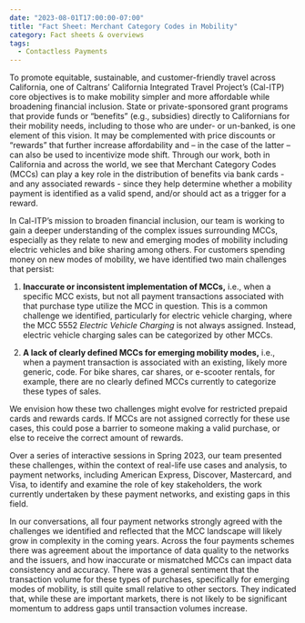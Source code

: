 ```yaml
---
date: "2023-08-01T17:00:00-07:00"
title: "Fact Sheet: Merchant Category Codes in Mobility"
category: Fact sheets & overviews
tags:
  - Contactless Payments
---
```


To promote equitable, sustainable, and customer-friendly travel across California, one of Caltrans’ California Integrated Travel Project’s (Cal-ITP) core objectives is to make mobility simpler and more affordable while broadening financial inclusion. State or private-sponsored grant programs that provide funds or “benefits” (e.g., subsidies) directly to Californians for their mobility needs, including to those who are under- or un-banked, is one element of this vision. It may be complemented with price discounts or “rewards” that further increase affordability and – in the case of the latter – can also be used to incentivize mode shift. Through our work, both in California and across the world, we see that Merchant Category Codes (MCCs) can play a key role in the distribution of benefits via bank cards - and any associated rewards - since they help determine whether a mobility payment is identified as a valid spend, and/or should act as a trigger for a reward.

In Cal-ITP’s mission to broaden financial inclusion, our team is working to gain a deeper understanding of the complex issues surrounding MCCs, especially as they relate to new and emerging modes of mobility including electric vehicles and bike sharing among others. For customers spending money on new modes of mobility, we have identified two main challenges that persist:

1. **Inaccurate or inconsistent implementation of MCCs,** i.e., when a specific MCC exists, but not all
   payment transactions associated with that purchase type utilize the MCC in question. This is a common
   challenge we identified, particularly for electric vehicle charging, where the MCC 5552 _Electric Vehicle
   Charging_ is not always assigned. Instead, electric vehicle charging sales can be categorized by other MCCs.

1. **A lack of clearly defined MCCs for emerging mobility modes,** i.e., when a payment transaction is
   associated with an existing, likely more generic, code. For bike shares, car shares, or e-scooter rentals, for
   example, there are no clearly defined MCCs currently to categorize these types of sales.

We envision how these two challenges might evolve for restricted prepaid cards and rewards cards. If MCCs are not assigned correctly for these use cases, this could pose a barrier to someone making a valid purchase, or else to receive the correct amount of rewards.

Over a series of interactive sessions in Spring 2023, our team presented these challenges, within the context of real-life use cases and analysis, to payment networks, including American Express, Discover, Mastercard, and Visa, to identify and examine the role of key stakeholders, the work currently undertaken by these payment networks, and existing gaps in this field.

In our conversations, all four payment networks strongly agreed with the challenges we identified and reflected that the MCC landscape will likely grow in complexity in the coming years. Across the four payments schemes there was agreement about the importance of data quality to the networks and the issuers, and how inaccurate or mismatched MCCs can impact data consistency and accuracy. There was a general sentiment that the transaction volume for these types of purchases, specifically for emerging modes of mobility, is still quite small relative to other sectors. They indicated that, while these are important markets, there is not likely to be significant momentum to address gaps until transaction volumes increase.
